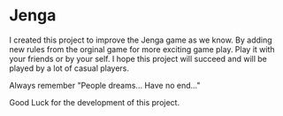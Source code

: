 # Jenga

I created this project to improve the Jenga game as we know. 
By adding new rules from the orginal game for more exciting game play.
Play it with your friends or by your self.
I hope this project will succeed and will be played by a lot of casual players.

Always remember "People dreams... Have no end..."

Good Luck for the development of this project.